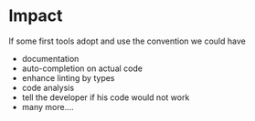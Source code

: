 # Impact

If some first tools adopt and use the convention we could have

- documentation
- auto-completion on actual code
- enhance linting by types
- code analysis
- tell the developer if his code would not work
- many more....
